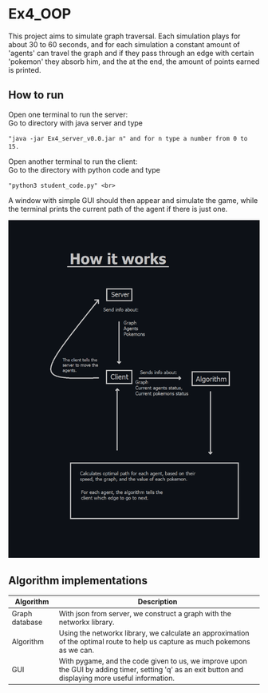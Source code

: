 # Ex4_OOP
This project aims to simulate graph traversal.
Each simulation plays for about 30 to 60 seconds, and for each simulation a constant amount of 'agents' can travel the graph and if they pass through an edge with certain 'pokemon' they absorb him, and the at the end, the amount of points earned is printed.

## How to run
Open one terminal to run the server: <br>
Go to directory with java server and type
```
"java -jar Ex4_server_v0.0.jar n" and for n type a number from 0 to 15.
```
Open another terminal to run the client:<br>
Go to the directory with python code and type 
```
"python3 student_code.py" <br>
```
A window with simple GUI should then appear and simulate the game, while the terminal prints the current path of the agent if there is just one.

![DEMO](https://github.com/bfwontcodewithme/Ex4_OOP/blob/main/visual_info/how_it_works.png)

## Algorithm implementations
| Algorithm | Description |
| --- | --- |
| Graph database | With json from server, we construct a graph with the networkx library. |
| Algorithm | Using the networkx library, we calculate an approximation of the optimal route to help us capture as much pokemons as we can. |
| GUI | With pygame, and the code given to us, we improve upon the GUI by adding timer, setting 'q' as an exit button and displaying more useful information. |
